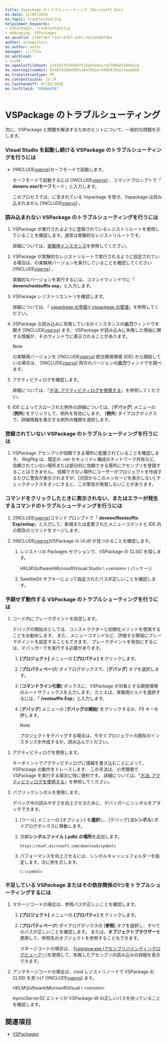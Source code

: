 ```yaml
---
title: Vspackage のトラブルシューティング |Microsoft Docs
ms.date: 11/04/2016
ms.topic: troubleshooting
helpviewer_keywords:
- VSPackages, troubleshooting
- debugging, VSPackages
ms.assetid: 274673e7-72e7-476f-a263-3411b5b874be
author: acangialosi
ms.author: anthc
manager: jillfra
ms.workload:
- vssdk
ms.openlocfilehash: 2141d2fd7d046f61ba6febecc427066d7a09ba18
ms.sourcegitcommit: 05487d286ed891a04196aacd965870e2ceaadb68
ms.translationtype: MT
ms.contentlocale: ja-JP
ms.lasthandoff: 07/02/2020
ms.locfileid: "85904476"
---
```

# <a name="troubleshooting-vspackages"></a>VSPackage のトラブルシューティング
次に、VSPackage と問題を解決するためのヒントについて、一般的な問題を示します。

### <a name="to-troubleshoot-a-vspackage-that-keeps-visual-studio-from-starting"></a>Visual Studio を起動し続ける VSPackage のトラブルシューティングを行うには

- [!INCLUDE[vsprvs](../code-quality/includes/vsprvs_md.md)]セーフモードで起動します。

   セーフモードで起動するには [!INCLUDE[vsprvs](../code-quality/includes/vsprvs_md.md)] 、コマンドプロンプトで「 **devenv.exe/セーフ**モード」と入力します。

   このプロセスでは、に含まれている Vspackage を除き、Vspackage は読み込まれません [!INCLUDE[vsprvs](../code-quality/includes/vsprvs_md.md)] 。

### <a name="to-troubleshoot-a-vspackage-that-does-not-load"></a>読み込まれない VSPackage のトラブルシューティングを行うには

1. VSPackage が実行されるように登録されているレジストリルートを使用していることを確認します。通常は実験的なレジストリルートです。

    詳細については、[実験用インスタンス](../extensibility/the-experimental-instance.md)を参照してください。

2. VSPackage が実験的なレジストリルートで実行されるように設定されている場合は、の実験用バージョンを実行していることを確認してください [!INCLUDE[vsprvs](../code-quality/includes/vsprvs_md.md)] 。

    実験的なバージョンを実行するには、コマンドウィンドウに「 **devenv/rootsuffix exp**」と入力します。

3. VSPackage レジストリエントリを確認します。

    詳細については、「 [vspackage の登録](registering-and-unregistering-vspackages.md)と[vspackage の管理](../extensibility/managing-vspackages.md)」を参照してください。

4. VSPackage の読み込みに失敗しているのインスタンスの**出力**ウィンドウを開き [!INCLUDE[vsprvs](../code-quality/includes/vsprvs_md.md)] ます。 VSPackage が読み込みに失敗した理由に関する情報が、そのウィンドウに表示されることがあります。

   > [!NOTE]
   > の実験用バージョンを [!INCLUDE[vsprvs](../code-quality/includes/vsprvs_md.md)] 統合開発環境 (IDE) から開始している場合は、 [!INCLUDE[vsprvs](../code-quality/includes/vsprvs_md.md)] 両方のバージョンの**出力**ウィンドウを調べます。

5. アクティビティログを確認します。

    詳細については、「[方法: アクティビティログを使用する](../extensibility/how-to-use-the-activity-log.md)」を参照してください。

6. IDE によってスローされた例外の詳細については、[**デバッグ**] メニューの [**例外**] をクリックして、例外を有効にします。 [**例外**] ダイアログボックスで、詳細情報を表示する例外の種類を選択します。

### <a name="to-troubleshoot-a-vspackage-that-does-not-register"></a>登録されていない VSPackage のトラブルシューティングを行うには

1. VSPackage アセンブリが信頼できる場所に配置されていることを確認します。 RegPkg は、既定の .net セキュリティ構成のネットワーク共有など、信頼されていない場所または部分的に信頼できる場所にアセンブリを登録することはできません。 信頼できない場所にユーザーがプロジェクトを作成するたびに警告が表示されますが、[次回からこのメッセージを表示しない] チェックボックスをオンにすると、この警告が再発しないことがあります。

### <a name="to-troubleshoot-a-command-that-is-not-visible-or-that-generates-an-error-when-you-click-a-command"></a>コマンドをクリックしたときに表示されない、またはエラーが発生するコマンドのトラブルシューティングを行うには

1. [!INCLUDE[vsprvs](../code-quality/includes/vsprvs_md.md)]コマンドプロンプトで「 **devenv/Rootsuffix Exp/setup**」と入力して、新規または変更されたメニューコマンドと IDE 内の既存のコマンドをマージします。

2. [!INCLUDE[vsprvs](../code-quality/includes/vsprvs_md.md)]VSPackage の UI.dll が見つかることを確認します。

   1. レジストリの Packages セクションで、VSPackage の CLSID を探します。

        HKLM\Software\Microsoft\Visual Studio \\ *\<version>* \ パッケージ

   2. SatelliteDll サブキーによって指定されたパスが正しいことを確認します。

### <a name="to-troubleshoot-a-vspackage-that-behaves-unexpectedly"></a>予期せず動作する VSPackage のトラブルシューティングを行うには

1. コード内にブレークポイントを設定します。

     デバッグの開始点としては、コンストラクターと初期化メソッドを使用することをお勧めします。 また、メニューコマンドなど、評価する領域にブレークポイントを設定することもできます。 ブレークポイントを有効にするには、デバッガーでを実行する必要があります。

    1. **[プロジェクト]** メニューの **[プロパティ]** をクリックします。

    2. [**プロパティページ**] ダイアログボックスで、[**デバッグ**] タブを選択します。

    3. [**コマンドライン引数**] ボックスに、VSPackage が対象とする開発環境のルートサフィックスを入力します。 たとえば、実験用ビルドを選択するには、「 **/rootsuffix Exp**」と入力します。

    4. [**デバッグ**] メニューの [**デバッグの開始**] をクリックするか、F5 キーを押します。

        > [!NOTE]
        > プロジェクトをデバッグする場合は、今すぐプロジェクトの既存のインスタンスを作成するか、読み込んでください。

2. アクティビティログを使用します。

     キーポイントでアクティビティログに情報を書き込むことによって、VSPackage の動作をトレースします。 この手法は、小売環境で VSPackage を実行する場合に特に便利です。 詳細については、「[方法: アクティビティログを使用する](../extensibility/how-to-use-the-activity-log.md)」を参照してください。

3. パブリックシンボルを使用します。

     デバッグ中の読みやすさを向上させるために、デバッガーにシンボルをアタッチできます。

    1. [ツール] メニューの [オプション] を**選択**し、[デバッグ] **/[シンボル**] ダイアログボックスに移動します。

    2. 次**のシンボルファイル (.pdb) の場所**を追加します。

         `https://msdl.microsoft.com/download/symbols`

    3. パフォーマンスを向上させるには、シンボルキャッシュフォルダーを指定します。次に例を示します。

        ```
        C:\symbols
        ```

### <a name="to-troubleshoot-a-missing-vspackage-or-one-of-its-dependencies"></a>不足している VSPackage またはその依存関係の1つをトラブルシューティングするには

1. マネージコードの場合は、参照パスが正しいことを確認します。

   1. **[プロジェクト]** メニューの **[プロパティ]** をクリックします。

   2. [**プロパティページ**] ダイアログボックスの [**参照**] タブを選択し、すべてのパスが正しいことを確認します。 または、**オブジェクトブラウザー**を使用して、参照先のオブジェクトを参照することもできます。

        マネージコードの場合は、 [Fuslogvw.exe (アセンブリバインディングログビューアー)](/dotnet/framework/tools/fuslogvw-exe-assembly-binding-log-viewer)を使用して、失敗したアセンブリの読み込みの詳細を表示できます。

2. アンマネージコードの場合は、clsid レジストリノードで VSPackage の CLSID を見つけ [!INCLUDE[vsprvs](../code-quality/includes/vsprvs_md.md)] ます。

    HKLM\Software\Microsoft\Visual \\ *\<version>*

   InprocServer32 エントリが VSPackage dll の正しいパスを持っていることを確認します。

## <a name="see-also"></a>関連項目
- [VSPackages](../extensibility/internals/vspackages.md)

